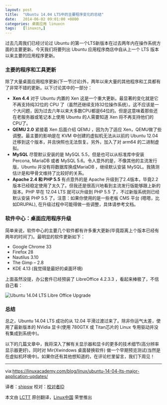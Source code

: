 ```yaml
---
layout: post
title:	"Ubuntu 14.04 LTS中的主要程序变化的总结"
date:	2014-06-02 09:01:00 +0800 
categories:	桌面应用 linuxcn 
tags:	[linuxcn,]
---
```



过去几周我们已经讨论过 Ubuntu 的第一个LTS新版本在过去两年内在操作系统方面的主要更新。今天我们将要列出 Ubuntu 应用程序商店中自从上一个 LTS 版本以来主要的应用程序更新。


### 主要的程序和工具更新


除了大量桌面应用程序更新(下一节讨论)外，两年以来大量的其他程序和工具都有了非常不错的更新。以下讨论其中的一部分：


* **Xen 4.4** 对于 Ubuntu 内置的 Xen 这是一个重大更新。最显著的变化就是它不再支持纯32位的 CPU 了（虽然还继续支持32位操作系统）。这不应该是一个大问题，因为过去六年以来大多数CPU都是64位的。但是这意味着那些还在老服务器或笔记本上使用 Ubuntu 的人需要知道 Xen 将不再支持他们的CPU了。
* **QEMU 2.0** 紧接着 Xen 后面介绍 QEMU ，因为为了适应 Xen，QEMU做了些调整。最主要的影响是在 KVM 中创建的虚拟机无法从以前的 Ubuntu 12.04 迁移到这个版本，并且快照也无法恢复。另外，加入了对 arm64 的二进制虚拟。
* **MySQL** 尽管默认安装的是 MySQL 5.5，但是也可以从标准库中安装 Percona, MariaDB 或者 MySQL 5.6。令人意外的是，不像其他的主流发行版，Ubuntu 并没有将数据库换成MariaDB ，继续默认安装 MySQL。我猜测估计是和甲骨文维持了比较好的关系。
* **Apache 2.4 和 PHP 5.5** 有点意外的是 Apache 升级到了2.4版本，毕竟2.2版本已经稳定使用了太久了。但我还是很高兴地看到主流发行版能够跟上新的版本。PHP 早在 12.04 LTS 就可以升级到 PHP 5.5 了，不过新版系统则已经默认安装 PHP 5.5 了。注意：如果你使用的是一些老板 CMS 平台 (嗯嗯，比如DRUPAL), 在升级过程中可能得做一些调整，具体请参考文档。


### 软件中心：桌面应用程序升级


简单来说，软件中心的主要几个软件都有许多重大更新(毕竟距离上个版本已经有两年的时间了)。最明显的软件更新如下：


* Google Chrome 33
* Firefox 28
* Nautilus 3.10
* The Gimp – 2.8
* KDE 4.13 (我觉得是最好的桌面环境)


上面虽然没提，办公套件已经预装了 LibreOffice 4.2.3.3 ，看起来棒极了，不信自己看：


![Ubuntu 14.04 LTS Libre Office Upgrade](/Asserts/Images//attachment/album/201405/31/220224p2lieij2mbe8nel8.png)


### 总结


总之，Ubuntu 14.04 LTS 成功的从 12.04 平滑过渡过来了。除非你运气太差，使用了最新版本的 NVidia 显卡(使用 780GTX 或 Titan芯片的 Linux 专用驱动并没有集成到系统中)。


以下的几篇文章中，我将深入了解有关显示器和显卡的更多的技术细节(高分辨率显示器更好)，同时对 Mir(Xwindows 桌面替换软件) 做一个早期预览测试(当然是在虚拟机环境中)。如果你还有其他想知道的，在评论栏里留言，我们下周见！




---


via:<https://linuxacademy.com/blog/linux/ubuntu-14-04-lts-major-application-updates/>


译者：[shipsw](https://github.com/shipsw) 校对：[校对者ID](https://github.com/%E6%A0%A1%E5%AF%B9%E8%80%85ID)


本文由 [LCTT](https://github.com/LCTT/TranslateProject) 原创翻译，[Linux中国](http://linux.cn/) 荣誉推出
